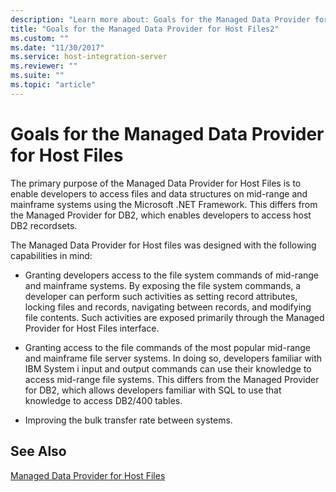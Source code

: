 ```yaml
---
description: "Learn more about: Goals for the Managed Data Provider for Host Files"
title: "Goals for the Managed Data Provider for Host Files2"
ms.custom: ""
ms.date: "11/30/2017"
ms.service: host-integration-server
ms.reviewer: ""
ms.suite: ""
ms.topic: "article"
---
```

# Goals for the Managed Data Provider for Host Files
The primary purpose of the Managed Data Provider for Host Files is to enable developers to access files and data structures on mid-range and mainframe systems using the Microsoft .NET Framework. This differs from the Managed Provider for DB2, which enables developers to access host DB2 recordsets.  
  
 The Managed Data Provider for Host files was designed with the following capabilities in mind:  
  
-   Granting developers access to the file system commands of mid-range and mainframe systems. By exposing the file system commands, a developer can perform such activities as setting record attributes, locking files and records, navigating between records, and modifying file contents. Such activities are exposed primarily through the Managed Provider for Host Files interface.  
  
-   Granting access to the file commands of the most popular mid-range and mainframe file server systems. In doing so, developers familiar with IBM System i input and output commands can use their knowledge to access mid-range file systems. This differs from the Managed Provider for DB2, which allows developers familiar with SQL to use that knowledge to access DB2/400 tables.  
  
-   Improving the bulk transfer rate between systems.  
  
## See Also  
 [Managed Data Provider for Host Files](../core/managed-data-provider-for-host-files2.md)
